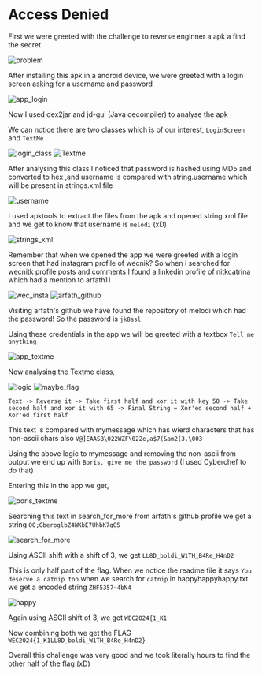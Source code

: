# Access Denied

First we were greeted with the challenge to reverse enginner a apk a find the secret

![problem](assets/prob.jpeg)

After installing this apk in a android device, we were greeted with a login screen asking for a username and password

![app_login](assets/app_login.jpeg)

Now I used dex2jar and jd-gui (Java decompiler) to analyse the apk

We can notice there are two classes which is of our interest, `LoginScreen` and `TextMe`

![login_class](assets/login_class.png)
![Textme](assets/Textme.png)

After analysing this class I noticed that password is hashed using MD5 and converted to hex
 ,and username is compared with string.username which will be present in strings.xml file

![username](assets/username.png)

I used apktools to extract the files from the apk and opened string.xml file and we get to know that username is `melodi` (xD)

![strings_xml](assets/strings_xml.png)

Remember that when we opened the app we were greeted with a login screen that had instagram profile of wecnik? So when i searched for wecnitk profile posts and comments I found a linkedin profile of nitkcatrina which had a mention to arfath11

![wec_insta](assets/wec_insta.jpeg)
![arfath_github](assets/arfath_github.png)

Visiting arfath's github we have found the repository of melodi which had the password!
So the password is `jk8ssl`

Using these credentials in the app we will be greeted with a textbox `Tell me anything`

![app_textme](assets/app_textme.jpeg)

Now analysing the Textme class, 

![logic](assets/logic.png)
![maybe_flag](assets/maybe_flag.png)

```
Text -> Reverse it -> Take first half and xor it with key 50 -> Take second half and xor it with 65 -> Final String = Xor'ed second half + Xor'ed first half

```
This text is compared with mymessage which has wierd characters that has non-ascii chars also `V@]EAASB\022WZF\022e,a$7(&am2(3.\003`

Using the above logic to mymessage and removing the non-ascii from output we end up with `Boris, give me the password` (I used Cyberchef to do that)

Entering this in the app we get,

![boris_textme](assets/boris_textme.jpeg)

Searching this text in search_for_more from arfath's github profile we get a string `OO;GberoglbZ4WKbE7UhbK7qG5`

![search_for_more](assets/search_for_more.png)

Using ASCII shift with a shift of 3, we get `LL8D_boldi_W1TH_B4Re_H4nD2`

This is only half part of the flag.
When we notice the readme file it says `You deserve a catnip too` when we search for `catnip` in happyhappyhappy.txt we get a encoded string `ZHF5357~4bN4`

![happy](assets/happy.png)

Again using ASCII shift of 3, we get `WEC2024{1_K1`

Now combining both we get the FLAG `WEC2024{1_K1LL8D_boldi_W1TH_B4Re_H4nD2}`

Overall this challenge was very good and we took literally hours to find the other half of the flag (xD)
